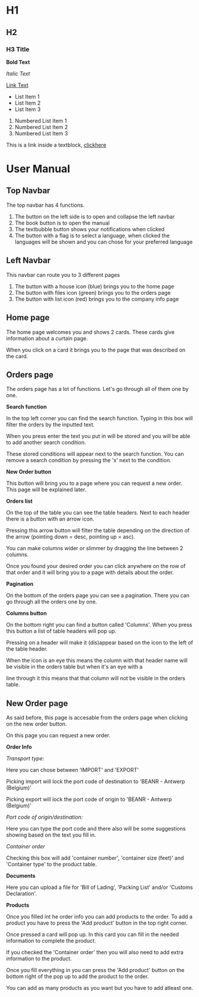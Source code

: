 # H1

## H2 

### H3 Title

**Bold Text**

*Italic Text*

[Link Text](https://www.google.com)

- List Item 1
- List Item 2
- List Item 3

1. Numbered List Item 1
2. Numbered List Item 2
3. Numbered List Item 3


This is a link inside a textblock, [clickhere](https://www.google.com)

# User Manual 

## Top Navbar

The top navbar has 4 functions.
1. The button on the left side is to open and collapse the left navbar
2. The book button is to open the manual
3. The textbubble button shows your notifications when clicked
4. The button with a flag is to select a language, when clicked the languages will be shown and you can chose for your preferred language

## Left Navbar
This navbar can route you to 3 different pages
1. The button with a house icon (blue) brings you to the home page
2. The button with files icon (green) brings you to the orders page
3. The button with list icon (red) brings you to the company info page

## Home page

The home page welcomes you and shows 2 cards. These cards give information about a curtain page.

When you click on a card it brings you to the page that was described on the card.

## Orders page

The orders page has a lot of functions. Let's go through all of them one by one.

**Search function**

In the top left corner you can find the search function. Typing in this box will filter the orders by the inputted text.

When you press enter the text you put in will be stored and you will be able to add another search condition.

These stored conditions will appear next to the search function. You can remove a search condition by pressing the 'x' next to the condition.

**New Order button**

This button will bring you to a page where you can request a new order. This page will be explained later.

**Orders list**

On the top of the table you can see the table headers. Next to each header there is a button with an arrow icon.

Pressing this arrow button will filter the table depending on the direction of the arrow (pointing down = desc, pointing up = asc).

You can make columns wider or slimmer by dragging the line between 2 columns.

Once you found your desired order you can click anywhere on the row of that order and it will bring you to a page with details about the order.

**Pagination**

On the bottom of the orders page you can see a pagination. There you can go through all the orders one by one.

**Columns button**

On the bottom right you can find a button called 'Columns'. When you press this button a list of table headers will pop up.

Pressing on a header will make it (dis)appear based on the icon to the left of the table header.

When the icon is an eye this means the column with that header name will be visible in the orders table but when it's an eye with a 

line through it this means that that column will not be visible in the orders table.

## New Order page

As said before, this page is accesable from the orders page when clicking on the new order button.

On this page you can request a new order.

**Order Info**

*Transport type:*

Here you can chose between 'IMPORT' and 'EXPORT'

Picking import will lock the port code of destination to 'BEANR - Antwerp (Belgium)'

Picking export will lock the port code of origin to 'BEANR - Antwerp (Belgium)'

*Port code of origin/destination:*

Here you can type the port code and there also will be some suggestions showing based on the text you fill in.

*Container order*

Checking this box will add 'container number', 'container size (feet)' and 'Container type' to the product table.

**Documents**

Here you can upload a file for 'Bill of Lading', 'Packing List' and/or 'Customs Declaration'.

**Products**

Once you filled int he order info you can add products to the order. To add a product you have to press the 'Add product' button in the top right corner.

Once pressed a card will pop up. In this card you can fill in the needed information to complete the product.

If you checked the 'Container order' then you will also need to add extra information to the product.

Once you fill everything in you can press the 'Add product' button on the bottom right of the pop up to add the product to the order.

You can add as many products as you want but you have to add atleast one.


